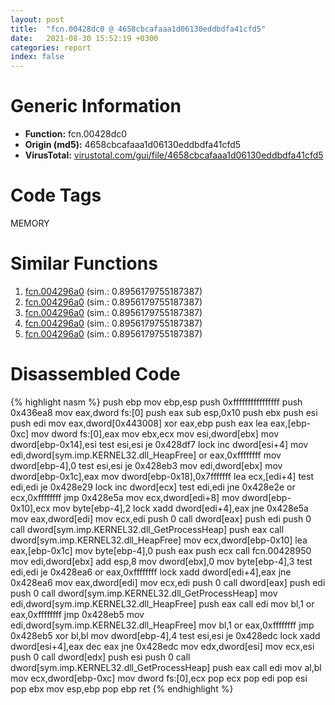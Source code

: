 ```yaml
---
layout: post
title:  "fcn.00428dc0 @ 4658cbcafaaa1d06130eddbdfa41cfd5"
date:   2021-08-30 15:52:19 +0300
categories: report
index: false
---
```


# Generic Information
- **Function:** fcn.00428dc0
- **Origin (md5):** 4658cbcafaaa1d06130eddbdfa41cfd5
- **VirusTotal:** [virustotal.com/gui/file/4658cbcafaaa1d06130eddbdfa41cfd5][virustotal_ref]

# Code Tags
<span class="tag" id="MEMORY">MEMORY</span>


# Similar Functions

1. [fcn.004296a0][similar_1_ref] (sim.: 0.8956179755187387)
2. [fcn.004296a0][similar_2_ref] (sim.: 0.8956179755187387)
3. [fcn.004296a0][similar_3_ref] (sim.: 0.8956179755187387)
4. [fcn.004296a0][similar_4_ref] (sim.: 0.8956179755187387)
5. [fcn.004296a0][similar_5_ref] (sim.: 0.8956179755187387)


# Disassembled Code

{% highlight nasm %}
push ebp
mov ebp,esp
push 0xffffffffffffffff
push 0x436ea8
mov eax,dword fs:[0]
push eax
sub esp,0x10
push ebx
push esi
push edi
mov eax,dword[0x443008]
xor eax,ebp
push eax
lea eax,[ebp-0xc]
mov dword fs:[0],eax
mov ebx,ecx
mov esi,dword[ebx]
mov dword[ebp-0x14],esi
test esi,esi
je 0x428df7
lock inc dword[esi+4]
mov edi,dword[sym.imp.KERNEL32.dll_HeapFree]
or eax,0xffffffff
mov dword[ebp-4],0
test esi,esi
je 0x428eb3
mov edi,dword[ebx]
mov dword[ebp-0x1c],eax
mov dword[ebp-0x18],0x7fffffff
lea ecx,[edi+4]
test edi,edi
je 0x428e29
lock inc dword[ecx]
test edi,edi
jne 0x428e2e
or ecx,0xffffffff
jmp 0x428e5a
mov ecx,dword[edi+8]
mov dword[ebp-0x10],ecx
mov byte[ebp-4],2
lock xadd dword[edi+4],eax
jne 0x428e5a
mov eax,dword[edi]
mov ecx,edi
push 0
call dword[eax]
push edi
push 0
call dword[sym.imp.KERNEL32.dll_GetProcessHeap]
push eax
call dword[sym.imp.KERNEL32.dll_HeapFree]
mov ecx,dword[ebp-0x10]
lea eax,[ebp-0x1c]
mov byte[ebp-4],0
push eax
push ecx
call fcn.00428950
mov edi,dword[ebx]
add esp,8
mov dword[ebx],0
mov byte[ebp-4],3
test edi,edi
je 0x428ea6
or eax,0xffffffff
lock xadd dword[edi+4],eax
jne 0x428ea6
mov eax,dword[edi]
mov ecx,edi
push 0
call dword[eax]
push edi
push 0
call dword[sym.imp.KERNEL32.dll_GetProcessHeap]
mov edi,dword[sym.imp.KERNEL32.dll_HeapFree]
push eax
call edi
mov bl,1
or eax,0xffffffff
jmp 0x428eb5
mov edi,dword[sym.imp.KERNEL32.dll_HeapFree]
mov bl,1
or eax,0xffffffff
jmp 0x428eb5
xor bl,bl
mov dword[ebp-4],4
test esi,esi
je 0x428edc
lock xadd dword[esi+4],eax
dec eax
jne 0x428edc
mov edx,dword[esi]
mov ecx,esi
push 0
call dword[edx]
push esi
push 0
call dword[sym.imp.KERNEL32.dll_GetProcessHeap]
push eax
call edi
mov al,bl
mov ecx,dword[ebp-0xc]
mov dword fs:[0],ecx
pop ecx
pop edi
pop esi
pop ebx
mov esp,ebp
pop ebp
ret 
{% endhighlight %}


[similar_1_ref]: /report/fcn.004296a0@38d41d729f8f30faf0dd96f0c7acba4b
[similar_2_ref]: /report/fcn.004296a0@0e9d24a190b04adb41c502951b72134c
[similar_3_ref]: /report/fcn.004296a0@b087b9611605c28cc2f86356efd33bcb
[similar_4_ref]: /report/fcn.004296a0@60b56bcd9822c2761bd5abef67177c49
[similar_5_ref]: /report/fcn.004296a0@d50bcea10641ce5b9a5d746273df8a0a
[virustotal_ref]: https://www.virustotal.com/gui/file/4658cbcafaaa1d06130eddbdfa41cfd5